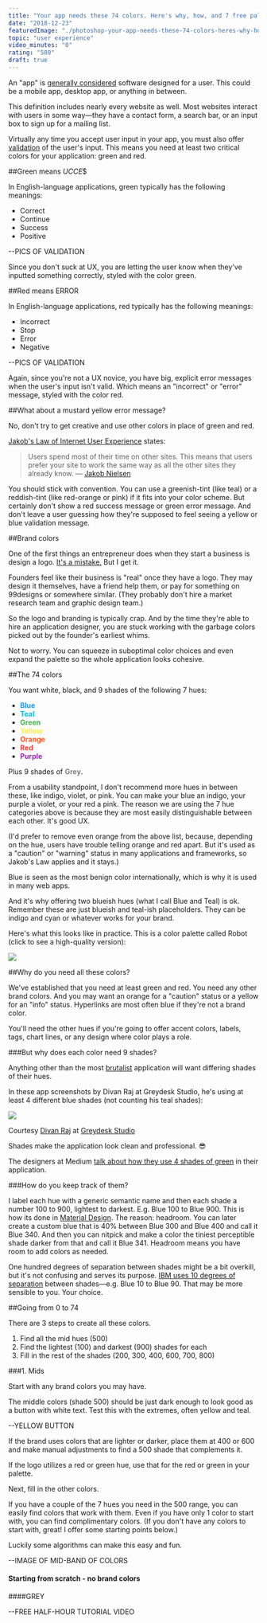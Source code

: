 ```yaml
---
title: "Your app needs these 74 colors. Here's why, how, and 7 free palettes"
date: "2018-12-23"
featuredImage: "./photoshop-your-app-needs-these-74-colors-heres-why-how-and-7-free-palettes.jpg"
topic: "user experience"
video_minutes: "0"
rating: "580"
draft: true
---
```


An "app" is [generally considered](https://en.wikipedia.org/wiki/Application_software) software designed for a user. This could be a mobile app, desktop app, or anything in between.

This definition includes nearly every website as well. Most websites interact with users in some way—they have a contact form, a search bar, or an input box to sign up for a mailing list.

Virtually any time you accept user input in your app, you must also offer [validation](https://uxplanet.org/designing-more-efficient-forms-assistance-and-validation-f26a5241199d) of the user's input. This means you need at least two critical colors for your application: green and red.

##Green means $UCCE$$

In English-language applications, green typically has the following meanings:

- Correct
- Continue
- Success
- Positive

--PICS OF VALIDATION 

Since you don't suck at UX, you are letting the user know when they've inputted something correctly, styled with the color green.

##Red means ERROR

In English-language applications, red typically has the following meanings: 
 
 - Incorrect
 - Stop
 - Error
 - Negative
 
--PICS OF VALIDATION 

 Again, since you're not a UX novice, you have big, explicit error messages when the user's input isn't valid. Which means an "incorrect" or "error" message, styled with the color red. 
 
 ##What about a mustard yellow error message?
 
 No, don't try to get creative and use other colors in place of green and red.
 
[Jakob's Law of Internet User Experience](https://www.nngroup.com/articles/end-of-web-design/) states:

>Users spend most of their time on other sites. This means that users prefer your site to work the same way as all the other sites they already know. — [Jakob Nielsen](https://www.nngroup.com/articles/end-of-web-design/)

You should stick with convention. You can use a greenish-tint (like teal) or a reddish-tint (like red-orange or pink) if it fits into your color scheme. But certainly don't show a red success message or green error message. And don't leave a user guessing how they're supposed to feel seeing a yellow or blue validation message.

##Brand colors

One of the first things an entrepreneur does when they start a business is design a logo. [It's a mistake.](http://dannorris.me/design-for-entrepreneurs/) But I get it.

Founders feel like their business is "real" once they have a logo. They may design it themselves, have a friend help them, or pay for something on 99designs or somewhere similar. (They probably don't hire a market research team and graphic design team.)

So the logo and branding is typically crap. And by the time they're able to hire an application designer, you are stuck working with the garbage colors picked out by the founder's earliest whims.

Not to worry. You can squeeze in suboptimal color choices and even expand the palette so the whole application looks cohesive.

##The 74 colors

You want white, black, and 9 shades of the following 7 hues:

- <strong style="color:#2196f3">Blue</strong>
- <strong style="color:#00BCD4">Teal</strong>
- <strong style="color:#4caf50">Green</strong>
- <strong style="color:#ffeb3b">Yellow</strong>
- <strong style="color:#ff5722">Orange</strong>
- <strong style="color:#f44336">Red</strong>
- <strong style="color:#9c27b0">Purple</strong>

Plus 9 shades of <strong style="color:#808080">Grey</strong>.

From a usability standpoint, I don't recommend more hues in between these, like indigo, violet, or pink. You can make your blue an indigo, your purple a violet, or your red a pink. The reason we are using the 7 hue categories above is because they are most easily distinguishable between each other. It's good UX.

(I'd prefer to remove even orange from the above list, because, depending on the hue, users have trouble telling orange and red apart. But it's used as a "caution" or "warning" status in many applications and frameworks, so Jakob's Law applies and it stays.)

Blue is seen as the most benign color internationally, which is why it is used in many web apps.

And it's why offering two blueish hues (what I call Blue and Teal) is ok. Remember these are just blueish and teal-ish placeholders. They can be indigo and cyan or whatever works for your brand.

Here's what this looks like in practice. This is a color palette called Robot (click to see a high-quality version):

![](robot-your-app-needs-these-74-colors-heres-why-how-and-7-free-palettes.jpg)

##Why do you need all these colors?

We've established that you need at least green and red. You need any other brand colors. And you may want an orange for a "caution" status or a yellow for an "info" status. Hyperlinks are most often blue if they're not a brand color.

You'll need the other hues if you're going to offer accent colors, labels, tags, chart lines, or any design where color plays a role.

###But why does each color need 9 shades?

Anything other than the most [brutalist](https://www.awwwards.com/brutalism-brutalist-websites.html) application will want differing shades of their hues.

In these app screenshots by Divan Raj at Greydesk Studio, he's using at least 4 different blue shades (not counting his teal shades):

![](freelance-app-your-app-needs-these-74-colors-heres-why-how-and-7-free-palettes.png)

<figcaption>
Courtesy <a href="https://dribbble.com/divanraj" target="_blank">Divan Raj</a> at <a href="http://greydeskstudio.com/" target="_blank">Greydesk Studio</a>
</figcaption>

Shades make the application look clean and professional. 😎

The designers at Medium [talk about how they use 4 shades of green](https://medium.design/green-4-2-0-64959f9381a7) in their application.

###How do you keep track of them?

I label each hue with a generic semantic name and then each shade a number 100 to 900, lightest to darkest. E.g. Blue 100 to Blue 900. This is how its done in [Material Design](https://material.io/design/color/#tools-for-picking-colors). The reason: headroom. You can later create a custom blue that is 40% between Blue 300 and Blue 400 and call it Blue 340. And then you can nitpick and make a color the tiniest perceptible shade darker from that and call it Blue 341. Headroom means you have room to add colors as needed.

One hundred degrees of separation between shades might be a bit overkill, but it's not confusing and serves its purpose. [IBM uses 10 degrees of separation](https://www.ibm.com/design/language/resources/color-library/) between shades—e.g. Blue 10 to Blue 90. That may be more sensible to you. Your choice.

##Going from 0 to 74

There are 3 steps to create all these colors.

1. Find all the mid hues (500)
2. Find the lightest (100) and darkest (900) shades for each
3. Fill in the rest of the shades (200, 300, 400, 600, 700, 800)

###1. Mids

Start with any brand colors you may have.

The middle colors (shade 500) should be just dark enough to look good as a button with white text. Test this with the extremes, often yellow and teal.

--YELLOW BUTTON

If the brand uses colors that are lighter or darker, place them at 400 or 600 and make manual adjustments to find a 500 shade that complements it.

If the logo utilizes a red or green hue, use that for the red or green in your palette.

Next, fill in the other colors.

If you have a couple of the 7 hues you need in the 500 range, you can easily find colors that work with them. Even if you have only 1 color to start with, you can find complimentary colors. (If you don't have any colors to start with, great! I offer some starting points below.)

Luckily some algorithms can make this easy and fun.






--IMAGE OF MID-BAND OF COLORS


#### Starting from scratch - no brand colors


####GREY

--FREE HALF-HOUR TUTORIAL VIDEO
